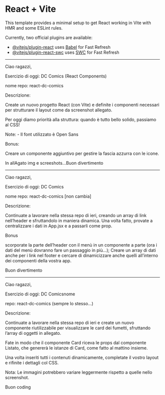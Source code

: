 # React + Vite

This template provides a minimal setup to get React working in Vite with HMR and some ESLint rules.

Currently, two official plugins are available:

- [@vitejs/plugin-react](https://github.com/vitejs/vite-plugin-react/blob/main/packages/plugin-react/README.md) uses [Babel](https://babeljs.io/) for Fast Refresh
- [@vitejs/plugin-react-swc](https://github.com/vitejs/vite-plugin-react-swc) uses [SWC](https://swc.rs/) for Fast Refresh



---------------------------------------------------------------------------------------------------------------------------------------------------

Ciao ragazzi,

Esercizio di oggi: DC Comics (React Components)
 
nome repo: react-dc-comics

Descrizione:

Create un nuovo progetto React (con Vite) e definite i componenti necessari per strutturare il layout come da screenshot allegato.

Per oggi diamo priorità alla struttura: quando è tutto bello solido, passiamo al CSS!

Note: - Il font utilizzato è Open Sans

Bonus:

Creare un componente aggiuntivo per gestire la fascia azzurra con le icone.

In allAgato img e screeshots…Buon divertimento


---------------------------------------------------------------------------------------------------------------------------------------------------

Ciao ragazzi,

Esercizio di oggi: DC Comics

nome repo: react-dc-comics [non cambia]

Descrizione:

Continuate a lavorare nella stessa repo di ieri, creando un array di link nell’header e sfruttandolo in maniera dinamica.
Una volta fatto, provate a centralizzare i dati in App.jsx e a passarli come prop.

Bonus

scorporate la parte dell’header con il menù in un componente a parte (ora i dati del menù dovranno fare un passaggio in più…);
Creare un array di dati anche per i link nel footer e cercare di dinamicizzare anche quelli all’interno dei componenti della vostra app.

Buon divertimento


---------------------------------------------------------------------------------------------------------------------------------------------------


Ciao ragazzi,

Esercizio di oggi: DC Comicsnome 

repo: react-dc-comics
(sempre lo stesso…)

Descrizione:

Continuate a lavorare nella stessa repo di ieri e create un nuovo componente riutilizzabile per visualizzare le card dei fumetti, sfruttando l’array di oggetti in allegato.

Fate in modo che il componente Card riceva le props dal componente Listato, che genererà le istanze di Card, come fatto al mattino insieme.

Una volta inseriti tutti i contenuti dinamicamente, completate il vostro layout e rifinite i dettagli col CSS.

Nota: Le immagini potrebbero variare leggermente rispetto a quelle nello screenshot.

Buon coding 